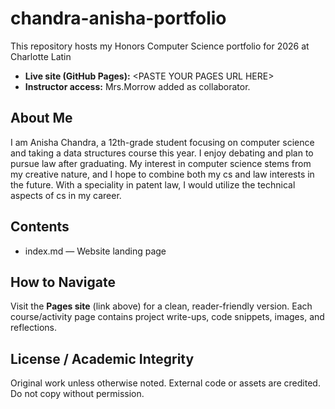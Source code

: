 # chandra-anisha-portfolio
This repository hosts my Honors Computer Science portfolio for
2026 at Charlotte Latin
- **Live site (GitHub Pages):** &lt;PASTE YOUR PAGES URL HERE&gt;
- **Instructor access:** Mrs.Morrow added as collaborator.
## About Me
I am Anisha Chandra, a 12th-grade student focusing on computer science and taking a data structures course this year. I enjoy debating and plan to pursue law after graduating. My interest in computer science stems from my creative nature, and I hope to combine both my cs and law interests in the future. With a speciality in patent law, I would utilize the technical aspects of cs in my career. 

## Contents
- index.md — Website landing page
  
## How to Navigate
Visit the **Pages site** (link above) for a clean, reader-friendly version.
Each course/activity page contains project write-ups, code snippets, images,
and reflections.

## License / Academic Integrity
Original work unless otherwise noted. External code or assets are credited.
Do not copy without permission.
